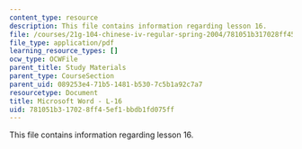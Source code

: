 ```yaml
---
content_type: resource
description: This file contains information regarding lesson 16.
file: /courses/21g-104-chinese-iv-regular-spring-2004/781051b317028ff45ef1bbdb1fd075ff_MIT21G_104S04_L16.pdf
file_type: application/pdf
learning_resource_types: []
ocw_type: OCWFile
parent_title: Study Materials
parent_type: CourseSection
parent_uid: 089253e4-71b5-1481-b530-7c5b1a92c7a7
resourcetype: Document
title: Microsoft Word - L-16
uid: 781051b3-1702-8ff4-5ef1-bbdb1fd075ff
---
```

This file contains information regarding lesson 16.

